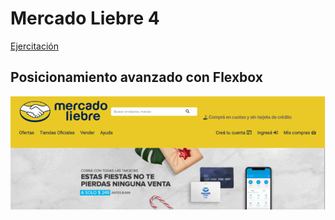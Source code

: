 # Mercado Liebre 4
[Ejercitación](/git/ejercitacion.png)
## Posicionamiento avanzado con Flexbox
![gif](git/gif.gif)

